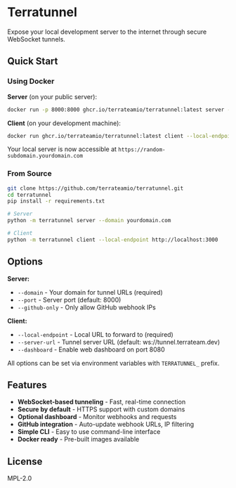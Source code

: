 # Terratunnel

Expose your local development server to the internet through secure WebSocket tunnels.

## Quick Start

### Using Docker

**Server** (on your public server):
```bash
docker run -p 8000:8000 ghcr.io/terrateamio/terratunnel:latest server --domain yourdomain.com
```

**Client** (on your development machine):
```bash
docker run ghcr.io/terrateamio/terratunnel:latest client --local-endpoint http://host.docker.internal:3000
```

Your local server is now accessible at `https://random-subdomain.yourdomain.com`

### From Source

```bash
git clone https://github.com/terrateamio/terratunnel.git
cd terratunnel
pip install -r requirements.txt

# Server
python -m terratunnel server --domain yourdomain.com

# Client
python -m terratunnel client --local-endpoint http://localhost:3000
```

## Options

**Server:**
- `--domain` - Your domain for tunnel URLs (required)
- `--port` - Server port (default: 8000)
- `--github-only` - Only allow GitHub webhook IPs

**Client:**
- `--local-endpoint` - Local URL to forward to (required)
- `--server-url` - Tunnel server URL (default: ws://tunnel.terrateam.dev)
- `--dashboard` - Enable web dashboard on port 8080

All options can be set via environment variables with `TERRATUNNEL_` prefix.

## Features

- **WebSocket-based tunneling** - Fast, real-time connection
- **Secure by default** - HTTPS support with custom domains
- **Optional dashboard** - Monitor webhooks and requests
- **GitHub integration** - Auto-update webhook URLs, IP filtering
- **Simple CLI** - Easy to use command-line interface
- **Docker ready** - Pre-built images available

## License

MPL-2.0
